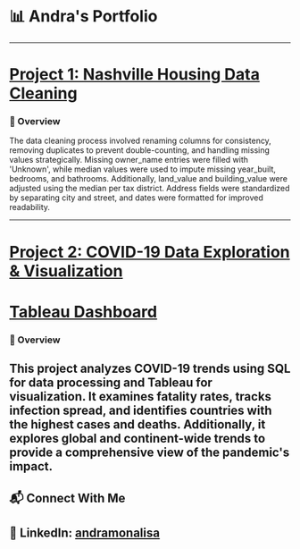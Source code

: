 # 📊 Andra's Portfolio  
---

# [Project 1: Nashville Housing Data Cleaning](https://github.com/andramonalisa/nashville-housing-data-cleaning)  

### 📌 Overview  
The data cleaning process involved renaming columns for consistency, removing duplicates to prevent double-counting, and handling missing values strategically. Missing owner_name entries were filled with 'Unknown', while median values were used to impute missing year_built, bedrooms, and bathrooms. Additionally, land_value and building_value were adjusted using the median per tax district. Address fields were standardized by separating city and street, and dates were formatted for improved readability.

---

# [Project 2: COVID-19 Data Exploration & Visualization](https://github.com/andramonalisa/-COVID-19-Data-Exploration-Visualization)  
# [Tableau Dashboard](https://public.tableau.com/app/profile/andra.ignat/viz/CovidDashboard_17407575334040/Dashboard1?publish=yes)  

### 📌 Overview  
This project analyzes COVID-19 trends using SQL for data processing and Tableau for visualization. It examines fatality rates, tracks infection spread, and identifies countries with the highest cases and deaths. Additionally, it explores global and continent-wide trends to provide a comprehensive view of the pandemic's impact.
---

## 📬 Connect With Me  
💼 **LinkedIn**: [andramonalisa](https://www.linkedin.com/in/andramonalisa/)
---

